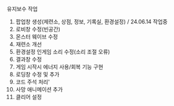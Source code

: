유지보수 작업
1. 팝업창 생성(제련소, 상점, 정보, 기록실, 환경설정) / 24.06.14 작업중
2. 로비창 수정(빈공간)
3. 몬스터 웨이브 수정
4. 재련소 개선
5. 환경설정 인게임 소리 수정(소리 조절 오류)
6. 결과창 수정
7. 게임 시작시 에너지 사용/회복 기능 구현
8. 로딩창 수정 및 추가
9. 코드 주석 처리'
10. 사망 애니메이션 추가
11. 클리어 설정
